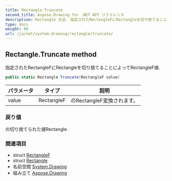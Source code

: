 ```yaml
---
title: Rectangle.Truncate
second_title: Aspose.Drawing for .NET API リファレンス
description: Rectangle 方法. 指定されたRectangleFにRectangleを切り捨てることによってRectangleF値.
type: docs
weight: 80
url: /ja/net/system.drawing/rectangle/truncate/
---
```

## Rectangle.Truncate method

指定されたRectangleFにRectangleを切り捨てることによってRectangleF値.

```csharp
public static Rectangle Truncate(RectangleF value)
```

| パラメータ | タイプ | 説明 |
| --- | --- | --- |
| value | RectangleF | のRectangleF変換されます。 |

### 戻り値

の切り捨てられた値Rectangle.

### 関連項目

* struct [RectangleF](../../rectanglef/)
* struct [Rectangle](../)
* 名前空間 [System.Drawing](../../rectangle/)
* 組み立て [Aspose.Drawing](../../../)


